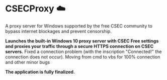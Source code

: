 # CSECProxy ☁️
A proxy server for Windows supported by the free CSEC community to bypass internet blockages and prevent censorship.

**Launches the built-in Windows 10 proxy server with CSEC Free settings and proxies your traffic through a secure HTTPS connection on CSEC servers.** 
Fixed a connection problem (with the inscription "Connected!" the connection does not occur). Moving from cmd to vbs for 100% connection and other minor bugs

**The application is fully finalized.**
